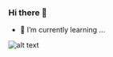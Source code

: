 ### Hi there 👋

- 🌱 I’m currently learning ...

![alt text](https://powerlanguage.net/wp-content/uploads/2019/09/welcome-1024x441.jpg)
<!--
**princewill/princewill** is a ✨ _special_ ✨ repository because its `README.md` (this file) appears on your GitHub profile.

Here are some ideas to get you started:

- 🔭 I’m currently working on ...

- 👯 I’m looking to collaborate on ...
- 🤔 I’m looking for help with ...
- 💬 Ask me about ...
- 📫 How to reach me: ...
- 😄 Pronouns: ...
- ⚡ Fun fact: ...
-->
